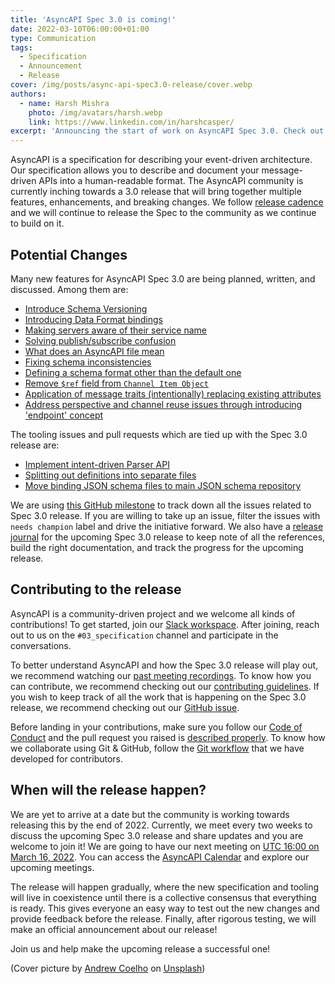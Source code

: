 ```yaml
---
title: 'AsyncAPI Spec 3.0 is coming!'
date: 2022-03-10T06:00:00+01:00
type: Communication
tags:
  - Specification
  - Announcement
  - Release
cover: /img/posts/async-api-spec3.0-release/cover.webp
authors:
  - name: Harsh Mishra
    photo: /img/avatars/harsh.webp
    link: https://www.linkedin.com/in/harshcasper/
excerpt: 'Announcing the start of work on AsyncAPI Spec 3.0. Check out all the potential new features coming to AsyncAPI 3.0 and how you can get involved!'
---
```


AsyncAPI is a specification for describing your event-driven architecture. Our specification allows you to describe and document your message-driven APIs into a human-readable format. The AsyncAPI community is currently inching towards a 3.0 release that will bring together multiple features, enhancements, and breaking changes. We follow [release cadence](https://github.com/asyncapi/spec/blob/master/RELEASE_PROCESS.md#release-cadence) and we will continue to release the Spec to the community as we continue to build on it.

## Potential Changes

Many new features for AsyncAPI Spec 3.0 are being planned, written, and discussed. Among them are:

- [Introduce Schema Versioning](https://github.com/asyncapi/spec/issues/697)
- [Introducing Data Format bindings](https://github.com/asyncapi/spec/issues/694)
- [Making servers aware of their service name](https://github.com/asyncapi/spec/issues/654)
- [Solving publish/subscribe confusion](https://github.com/asyncapi/spec/issues/618)
- [What does an AsyncAPI file mean](https://github.com/asyncapi/spec/issues/628)
- [Fixing schema inconsistencies](https://github.com/asyncapi/spec/issues/583)
- [Defining a schema format other than the default one](https://github.com/asyncapi/spec/issues/622)
- [Remove `$ref` field from `Channel Item Object`](https://github.com/asyncapi/spec/issues/699)
- [Application of message traits (intentionally) replacing existing attributes](https://github.com/asyncapi/spec/issues/505)
- [Address perspective and channel reuse issues through introducing 'endpoint' concept](https://github.com/asyncapi/spec/issues/599)

The tooling issues and pull requests which are tied up with the Spec 3.0 release are:

- [Implement intent-driven Parser API](https://github.com/asyncapi/parser-js/issues/401)
- [Splitting out definitions into separate files](https://github.com/asyncapi/spec-json-schemas/issues/127)
- [Move binding JSON schema files to main JSON schema repository](https://github.com/asyncapi/bindings/issues/113)

We are using [this GitHub milestone](https://github.com/asyncapi/spec/milestone/18) to track down all the issues related to Spec 3.0 release. If you are willing to take up an issue, filter the issues with `needs champion` label and drive the initiative forward. We also have a [release journal](https://github.com/asyncapi/community/issues/163) for the upcoming Spec 3.0 release to keep note of all the references, build the right documentation, and track the progress for the upcoming release.

## Contributing to the release

AsyncAPI is a community-driven project and we welcome all kinds of contributions! To get started, join our [Slack workspace](http://asyncapi.com/slack-invite). After joining, reach out to us on the `#03_specification` channel and participate in the conversations.

To better understand AsyncAPI and how the Spec 3.0 release will play out, we recommend watching our [past meeting recordings](https://www.youtube.com/watch?v=CLNgLB4-UnA&list=PLbi1gRlP7pihClJY-kXuTRRJ8n1awb0VV). To know how you can contribute, we recommend checking out our [contributing guidelines](https://github.com/asyncapi/spec/blob/master/CONTRIBUTING.md). If you wish to keep track of all the work that is happening on the Spec 3.0 release, we recommend checking out our [GitHub issue](https://github.com/asyncapi/spec/issues/691).

Before landing in your contributions, make sure you follow our [Code of Conduct](https://github.com/asyncapi/.github/blob/master/CODE_OF_CONDUCT.md) and the pull request you raised is [described properly](https://github.com/asyncapi/.github/blob/master/CONTRIBUTING.md#conventional-commits). To know how we collaborate using Git & GitHub, follow the [Git workflow](https://github.com/asyncapi/community/blob/master/git-workflow.md) that we have developed for contributors.

## When will the release happen?

We are yet to arrive at a date but the community is working towards releasing this by the end of 2022. Currently, we meet every two weeks to discuss the upcoming Spec 3.0 release and share updates and you are welcome to join it! We are going to have our next meeting on [UTC 16:00 on March 16, 2022](https://github.com/asyncapi/community/issues/270). You can access the [AsyncAPI Calendar](https://calendar.google.com/calendar/u/0/embed?src=c_q9tseiglomdsj6njuhvbpts11c@group.calendar.google.com) and explore our upcoming meetings.

The release will happen gradually, where the new specification and tooling will live in coexistence until there is a collective consensus that everything is ready. This gives everyone an easy way to test out the new changes and provide feedback before the release. Finally, after rigorous testing, we will make an official announcement about our release!

Join us and help make the upcoming release a successful one!

(Cover picture by [Andrew Coelho](https://unsplash.com/@andrewcoelho) on [Unsplash](https://unsplash.com/))
